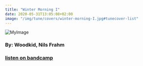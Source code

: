 ```yaml
---
title: "Winter Morning I"
date: 2020-05-31T13:05:08+02:00
image: "/img/tune/covers/winter-morning-I.jpg#tunecover-list"
---
```


![MyImage](/img/tune/covers/winter-morning-I.jpg#tunecover)
### By: Woodkid, Nils Frahm
### [listen on bandcamp](https://erasedtapes.bandcamp.com/track/winter-morning-i)
